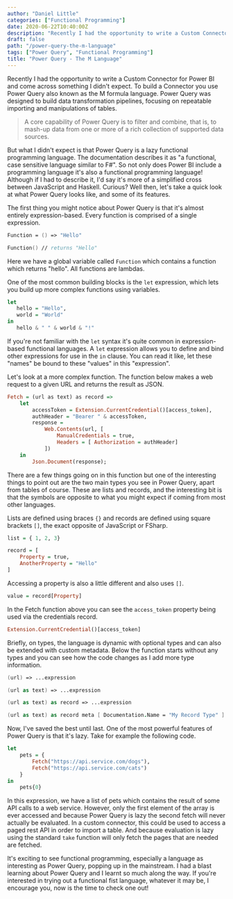 ```yaml
---
author: "Daniel Little"
categories: ["Functional Programming"]
date: 2020-06-22T10:40:00Z
description: "Recently I had the opportunity to write a Custom Connector for Power BI and come across something I didn't expect. Power Query is a lazy functional programming language."
draft: false
path: "/power-query-the-m-language"
tags: ["Power Query", "Functional Programming"]
title: "Power Query - The M Language"
---
```


Recently I had the opportunity to write a Custom Connector for Power BI and come across something I didn't expect. To build a Connector you use Power Query also known as the M formula language. Power Query was designed to build data transformation pipelines, focusing on repeatable importing and manipulations of tables.

> A core capability of Power Query is to filter and combine, that is, to mash-up data from one or more of a rich collection of supported data sources.

But what I didn't expect is that Power Query is a lazy functional programming language. The documentation describes it as "a functional, case sensitive language similar to F#". So not only does Power BI include a programming language it's also a functional programming language! Although if I had to describe it, I'd say it's more of a simplified cross between JavaScript and Haskell. Curious? Well then, let's take a quick look at what Power Query looks like, and some of its features.

The first thing you might notice about Power Query is that it's almost entirely expression-based. Every function is comprised of a single expression. 

```fsharp
Function = () => "Hello"

Function() // returns "Hello"
```

Here we have a global variable called `Function` which contains a function which returns "hello". All functions are lambdas.

One of the most common building blocks is the `let` expression, which lets you build up more complex functions using variables.

```haskell
let
   hello = "Hello",  
   world = "World"
in   
   hello & " " & world & "!"
```

If you're not familiar with the `let` syntax it's quite common in expression-based functional languages. A `let` expression allows you to define and bind other expressions for use in the `in` clause. You can read it like, let these "names" be bound to these "values" in this "expression".

Let's look at a more complex function. The function below makes a web request to a given URL and returns the result as JSON.

```haskell
Fetch = (url as text) as record =>
    let
        accessToken = Extension.CurrentCredential()[access_token],
        authHeader = "Bearer " & accessToken,
        response =
            Web.Contents(url, [
                ManualCredentials = true,
                Headers = [ Authorization = authHeader]
            ])
    in
        Json.Document(response);
```

There are a few things going on in this function but one of the interesting things to point out are the two main types you see in Power Query, apart from tables of course. These are lists and records, and the interesting bit is that the symbols are opposite to what you might expect if coming from most other languages. 

Lists are defined using braces `{}` and records are defined using square brackets `[]`, the exact opposite of JavaScript or FSharp.

```haskell
list = { 1, 2, 3}

record = [
    Property = true,
    AnotherProperty = "Hello"
]
```

Accessing a property is also a little different and also uses  `[]`.

```haskell
value = record[Property]
```

In the Fetch function above you can see the `access_token` property being used via the credentials record.

```haskell
Extension.CurrentCredential()[access_token]
```

Briefly, on types, the language is dynamic with optional types and can also be extended with custom metadata. Below the function starts without any types and you can see how the code changes as I add more type information.

```fsharp
(url) => ...expression

(url as text) => ...expression

(url as text) as record => ...expression

(url as text) as record meta [ Documentation.Name = "My Record Type" ] => ...expression
```

Now, I've saved the best until last. One of the most powerful features of Power Query is that it's lazy. Take for example the following code.

```haskell
let
    pets = {
        Fetch("https://api.service.com/dogs"),
        Fetch("https://api.service.com/cats")
    }
in
    pets{0}
```

In this expression, we have a list of pets which contains the result of some API calls to a web service. However, only the first element of the array is ever accessed and because Power Query is lazy the second fetch will never actually be evaluated. In a custom connector, this could be used to access a paged rest API in order to import a table. And because evaluation is lazy using the standard `take` function will only fetch the pages that are needed are fetched.

It's exciting to see functional programming, especially a language as interesting as Power Query, popping up in the mainstream. I had a blast learning about Power Query and I learnt so much along the way. If you're interested in trying out a functional fist language, whatever it may be, I encourage you, now is the time to check one out!